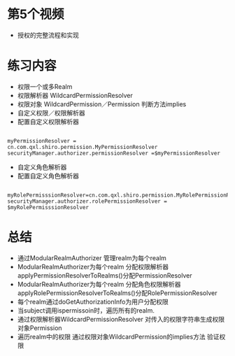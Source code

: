 # 第5个视频
* 授权的完整流程和实现
# 练习内容
* 权限一个或多Realm
* 权限解析器 WildcardPermissionResolver 
* 权限对象 WildcardPermission／Permission 判断方法implies
* 自定义权限／权限解析器
* 配置自定义权限解析器
```

myPermissionResolver = cn.com.qxl.shiro.permission.MyPermissionResolver
securityManager.authorizer.permissionResolver =$myPermissionResolver
```
* 自定义角色解析器
* 配置自定义角色解析器
```

myRolePermisssionResolver=cn.com.qxl.shiro.permission.MyRolePermissionResolver
securityManager.authorizer.rolePermissionResolver = $myRolePermisssionResolver
```
# 总结
* 通过ModularRealmAuthorizer 管理realm为每个realm 
* ModularRealmAuthorizer为每个realm 分配权限解析器 applyPermissionResolverToRealms()分配PermissionResolver 
* ModularRealmAuthorizer为每个realm 分配角色权限解析器 applyRolePermissionResolverToRealms()分配RolePermissionResolver 
* 每个realm通过doGetAuthorizationInfo为用户分配权限
* 当subject调用ispermissoin时，遍历所有的realm.
* 通过权限解析器WildcardPermissionResolver 对传入的权限字符串生成权限对象Permission
* 遍历realm中的权限 通过权限对象WildcardPermission的implies方法 验证权限
